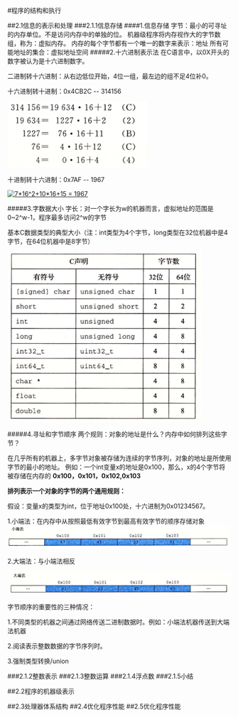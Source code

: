 #程序的结构和执行 


##2.1信息的表示和处理
###2.1.1信息存储
####1.信息存储
字节：最小的可寻址的内存单位。不是访问内存中的单独的位。
机器级程序将内存视作大的字节数组，称为：虚拟内存。
内存的每个字节都有一个唯一的数字来表示：地址
所有可能地址的集合：虚拟地址空间
#####2.十六进制表示法
在C语言中，以0X开头的数字被认为是十六进制数字。  

二进制转十六进制：从右边低位开始，4位一组，最左边的组不足4位补0。  

十六进制转十进制：0x4CB2C -- 314156

![](hex_to_ten.png)

十进制转十六进制：0x7AF -- 1967

<a href="https://www.codecogs.com/eqnedit.php?latex=7*16^2&plus;10*16&plus;15&space;=&space;1967" target="_blank"><img src="https://latex.codecogs.com/gif.latex?7*16^2&plus;10*16&plus;15&space;=&space;1967" title="7*16^2+10*16+15 = 1967" /></a>

#####3.字数据大小
字长：对一个字长为w的机器而言，虚拟地址的范围是0~2^w-1，程序最多访问2^w的字节

基本C数据类型的典型大小（注：int类型为4个字节，long类型在32位机器中是4字节，在64位机器中是8字节）


![](shengming.png)



#####4.寻址和字节顺序
两个规则：对象的地址是什么？内存中如何排列这些字节？

在几乎所有的机器上，多字节对象被存储为连续的字节序列，对象的地址是所使用字节的最小的地址。
例如：一个int变量x的地址是0x100，那么，x的4个字节将被存储在内存的  **0x100，0x101，0x102,0x103**


**排列表示一个对象的字节的两个通用规则：**

假设：变量x的类型为int，位于地址0x100处，十六进制为0x01234567。

1.小端法：在内存中从按照最低有效字节到最高有效字节的顺序存储对象
![](small.png)

2.大端法：与小端法相反


![](big.png)

字节顺序的重要性的三种情况：

1.不同类型的机器之间通过网络传送二进制数据时。例如：小端法机器传送到大端法机器

2.阅读表示整数数据的字节序列时。

3.强制类型转换/union







  
###2.1.2整数表示
###2.1.3整数运算
###2.1.4浮点数
###2.1.5小结

##2.2程序的机器级表示

##2.3处理器体系结构
##2.4优化程序性能
##2.5优化程序性能





